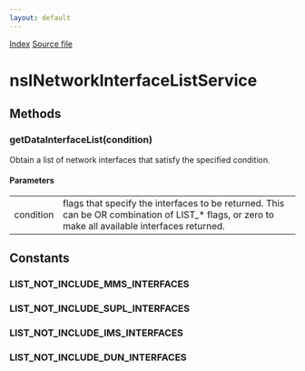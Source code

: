 ```yaml
---
layout: default
---
```

<div id='links'><a href="../index.html">Index</a>
<a href="http://dxr.mozilla.org/mozilla-central/source/dom/system/gonk/nsINetworkInterfaceListService.idl">Source file</a>
</div>

# nsINetworkInterfaceListService #

## Methods ##

### getDataInterfaceList(condition) ###
  
Obtain a list of network interfaces that satisfy the specified condition.  
  

#### Parameters ####

<table>

<tr>
<td>condition</td>
<td>flags that specify the interfaces to be returned. This  
       can be OR combination of LIST_* flags, or zero to make all available  
       interfaces returned.  
</td>
</tr>

</table>

## Constants ##

### LIST_NOT_INCLUDE_MMS_INTERFACES ###

### LIST_NOT_INCLUDE_SUPL_INTERFACES ###

### LIST_NOT_INCLUDE_IMS_INTERFACES ###

### LIST_NOT_INCLUDE_DUN_INTERFACES ###
